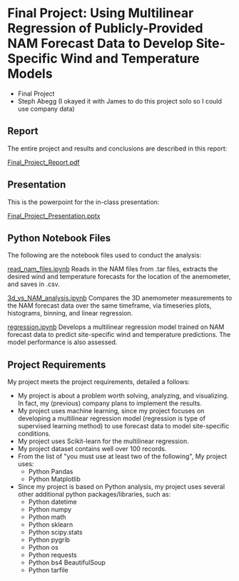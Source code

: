 # Final Project: Using Multilinear Regression of Publicly-Provided NAM Forecast Data to Develop Site-Specific Wind and Temperature Models
- Final Project
- Steph Abegg (I okayed it with James to do this project solo so I could use company data)

## Report

The entire project and results and conclusions are described in this report:

[Final_Project_Report.pdf](Final_Project_Report.pdf)

## Presentation

This is the powerpoint for the in-class presentation:

[Final_Project_Presentation.pptx](Final_Project_Presentation.pptx)

## Python Notebook Files

The following are the notebook files used to conduct the analysis:

[read_nam_files.ipynb](Python/read_nam_files.ipynb)
Reads in the NAM files from .tar files, extracts the desired wind and temperature forecasts for the location of the anemometer, and saves in .csv. 

[3d_vs_NAM_analysis.ipynb](Python/3d_vs_NAM_analysis.ipynb)
Compares the 3D anemometer measurements to the NAM forecast data over the same timeframe, via timeseries plots, histograms, binning, and linear regression.

[regression.ipynb](Python/regression.ipynb)
Develops a multilinear regression model trained on NAM forecast data to predict site-specific wind and temperature predictions. The model performance is also assessed.

## Project Requirements

My project meets the project requirements, detailed a follows: 

- My project is about a problem worth solving, analyzing, and visualizing. In fact, my (previous) company plans to implement the results.
- My project uses machine learning, since my project focuses on developing a multilinear regression model (regression is type of supervised learning method) to use forecast data to model site-specific conditions.
- My project uses Scikit-learn for the multilinear regression.
- My project dataset contains well over 100 records.
- From the list of "you must use at least two of the following", My project uses:
  - Python Pandas
  - Python Matplotlib
- Since my project is based on Python analysis, my project uses several other additional python packages/libraries, such as:
  - Python datetime
  - Python numpy
  - Python math
  - Python sklearn
  - Python scipy.stats
  - Python pygrib
  - Python os
  - Python requests
  - Python bs4 BeautifulSoup
  - Python tarfile
